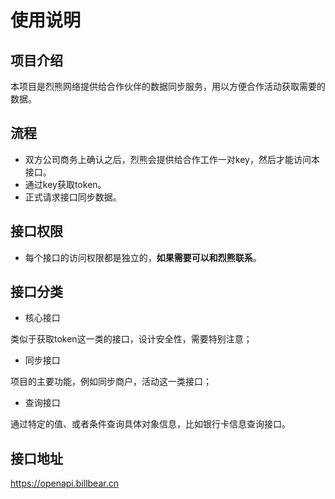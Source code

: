 # 使用说明

## 项目介绍 ##
本项目是烈熊网络提供给合作伙伴的数据同步服务，用以方便合作活动获取需要的数据。

## 流程 ##
- 双方公司商务上确认之后，烈熊会提供给合作工作一对key，然后才能访问本接口。
- 通过key获取token。
- 正式请求接口同步数据。

## 接口权限
- 每个接口的访问权限都是独立的，**如果需要可以和烈熊联系**。

## 接口分类
- 核心接口

类似于获取token这一类的接口，设计安全性，需要特别注意；

- 同步接口

项目的主要功能，例如同步商户，活动这一类接口；

- 查询接口

通过特定的值、或者条件查询具体对象信息，比如银行卡信息查询接口。


## 接口地址
https://openapi.billbear.cn